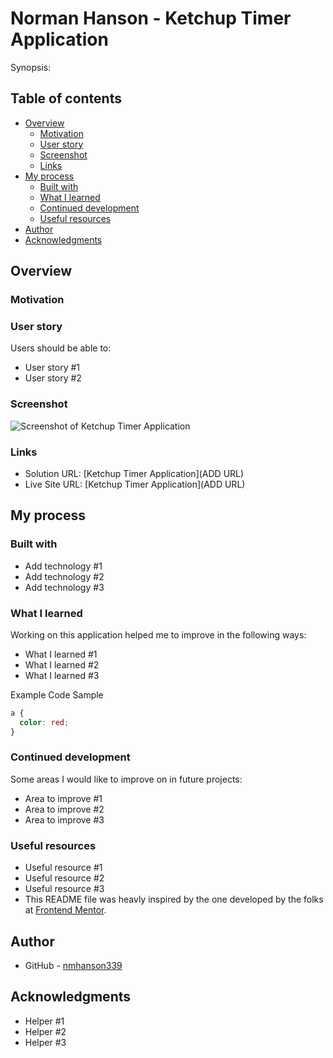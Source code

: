 # Norman Hanson - Ketchup Timer Application

Synopsis:

## Table of contents

- [Overview](#overview)
  - [Motivation](#motivation)
  - [User story](#user-story)
  - [Screenshot](#screenshot)
  - [Links](#links)
- [My process](#my-process)
  - [Built with](#built-with)
  - [What I learned](#what-i-learned)
  - [Continued development](#continued-development)
  - [Useful resources](#useful-resources)
- [Author](#author)
- [Acknowledgments](#acknowledgments)

## Overview

### Motivation

### User story

Users should be able to:

- User story #1
- User story #2

### Screenshot

![Screenshot of Ketchup Timer Application](./design/screenshot-ketchup-timer.png)

### Links

- Solution URL: [Ketchup Timer Application](ADD URL)
- Live Site URL: [Ketchup Timer Application](ADD URL)

## My process

### Built with

- Add technology #1
- Add technology #2
- Add technology #3

### What I learned

Working on this application helped me to improve in the following ways:

- What I learned #1
- What I learned #2
- What I learned #3

Example Code Sample

```css
a {
  color: red;
}
```

### Continued development

Some areas I would like to improve on in future projects:

- Area to improve #1
- Area to improve #2
- Area to improve #3

### Useful resources

- Useful resource #1
- Useful resource #2
- Useful resource #3
- This README file was heavly inspired by the one developed by the folks at [Frontend
  Mentor](https://www.frontendmentor.io).

## Author

- GitHub - [nmhanson339](https://nmhanson339.github.io)

## Acknowledgments

- Helper #1
- Helper #2
- Helper #3
